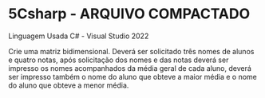 # 5Csharp - ARQUIVO COMPACTADO

Linguagem Usada C# - Visual Studio 2022

Crie uma matriz bidimensional. Deverá ser solicitado três nomes de alunos e quatro notas, após solicitação dos nomes e das notas deverá ser impresso os nomes acompanhados da média geral de cada aluno, deverá ser impresso também o nome do aluno que obteve a maior média e o nome do aluno que obteve a menor média.
